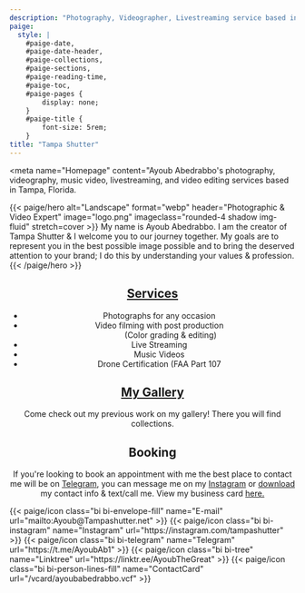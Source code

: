 ```yaml
---
description: "Photography, Videographer, Livestreaming service based in Tampa, Florida."
paige:
  style: |
    #paige-date,
    #paige-date-header,
    #paige-collections,
    #paige-sections,
    #paige-reading-time,
    #paige-toc,
    #paige-pages {
        display: none;
    }
    #paige-title {
        font-size: 5rem;
    }
title: "Tampa Shutter"
---
```

<head>

<meta name="Homepage" content="Ayoub Abedrabbo's photography, videography, music video, livestreaming, and video editing services based in Tampa, Florida.

</head>

{{< paige/hero
    alt="Landscape"
    format="webp"
    header="Photographic & Video Expert"
    image="logo.png"
    imageclass="rounded-4 shadow img-fluid"
    stretch=cover >}}
My name is Ayoub Abedrabbo. I am the creator of Tampa Shutter & I welcome you to our journey together. My goals are to represent you in the best possible image possible and to bring the deserved attention to your brand; I do this by understanding your values & profession.
{{< /paige/hero >}}

<style>
  h2, ul {
    text-align: center;
  }
</style>

<div style="text-align: center;"> 
<h2> <strong> <a href="/services/">Services</a> </strong> 
</div>

</h2>

 <ul>
  <li>Photographs for any occasion</li>
  <li>Video filming with post production</li>
  <dd>(Color grading & editing)</dd>
  <li>Live Streaming</li>
  <li>Music Videos</li>
  <li>Drone Certification (FAA Part 107</li>
</ul>

<div style="text-align: center;"> 
<h2><strong><a href="/gallery/">My Gallery</a></strong></h2>
Come check out my previous work on my gallery! There you will find collections.
</div>

<div style="text-align: center;">

<h2> <strong> Booking </strong> </h2>

If you're looking to book an appointment with me the best place to contact me will be on <a href="https://t.me/AyoubAb1">Telegram</a>, you can message me on my <a href="https://www.instagram.com/tampashutter/">Instagram</a> or <a href="/vcard/ayoubabedrabbo.vcf" target="_self" download="AyoubContactCard.vcf">download</a> my contact info & text/call me. View my business card <a href="/vcard">here.</a> 

</div>

<div class="column-gap-3 d-flex display-6 justify-content-center mb-3">
    {{< paige/icon class="bi bi-envelope-fill" name="E-mail" url="mailto:Ayoub@Tampashutter.net" >}}
    {{< paige/icon class="bi bi-instagram" name="Instagram" url="https://instagram.com/tampashutter" >}}
    {{< paige/icon class="bi bi-telegram" name="Telegram" url="https://t.me/AyoubAb1" >}}
    {{< paige/icon class="bi bi-tree" name="Linktree" url="https://linktr.ee/AyoubTheGreat" >}}
    {{< paige/icon class="bi bi-person-lines-fill" name="ContactCard" url="/vcard/ayoubabedrabbo.vcf" >}}
</div>

